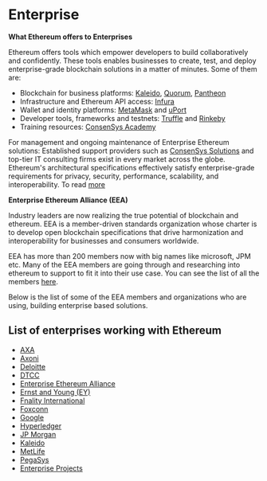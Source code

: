 # Enterprise

**What Ethereum offers to Enterprises**

Ethereum offers tools which empower developers to build collaboratively and confidently. These tools enables businesses to create, test, and deploy  enterprise-grade blockchain solutions in a matter of minutes. Some of them are:

* Blockchain for business platforms: [Kaleido](https://kaleido.io/), [Quorum](https://www.jpmorgan.com/global/Quorum), [Pantheon](https://pegasys.tech/)
* Infrastructure and Ethereum API access: [Infura](https://infura.io/)
* Wallet and identity platforms: [MetaMask](https://metamask.io/) and [uPort](https://www.uport.me/)
* Developer tools, frameworks and testnets: [Truffle](https://truffleframework.com/) and [Rinkeby](https://www.rinkeby.io/)
* Training resources: [ConsenSys Academy](https://consensys.net/academy/)

For management and ongoing maintenance of Enterprise Ethereum solutions: Established support providers such as [ConsenSys Solutions](http://consensys.net/solutions/) and top-tier IT consulting firms exist in every market across the globe.<br/>
Ethereum's architectural specifications effectively satisfy enterprise-grade requirements for privacy, security, performance, scalability, and interoperability.
To read [more](https://consensys.net/enterprise-ethereum/best-blockchain-for-business/)

**Enterprise Ethereum Alliance (EEA)**

Industry leaders are now realizing the true potential of blockchain and ethereum. EEA is a member-driven standards organization whose charter is to develop open blockchain specifications that drive harmonization and interoperability for businesses and consumers worldwide.

EEA has more than 200 members now with big names like microsoft, JPM etc. Many of the EEA members are going through and researching into ethereum to support to fit it into their use case. You can see the list of all the members [here](https://entethalliance.org/members/).

Below is the list of some of the EEA members and organizations who are using, building enterprise based solutions. 

## List of enterprises working with Ethereum

* [AXA](axa.md)
* [Axoni](axoni.md)
* [Deloitte](deloitte.md)
* [DTCC](dtcc.md)
* [Enterprise Ethereum Alliance](eea.md)
* [Ernst and Young (EY)](ey.md)
* [Fnality International](fnality.md)
* [Foxconn](foxconn.md)
* [Google](google.md)
* [Hyperledger](hyperledger.md)
* [JP Morgan](jpm.md)
* [Kaleido](kaleido.md)
* [MetLife](metlife.md)
* [PegaSys](pegasys.md)
* [Enterprise Projects](projects.md)
